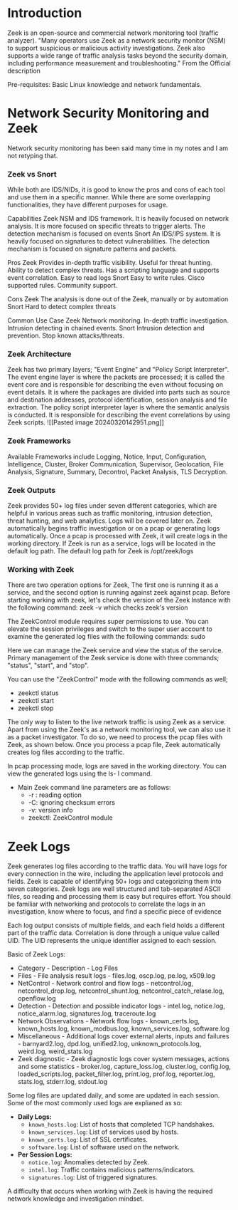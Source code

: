 # Introduction
Zeek is an open-source and commercial network monitoring tool (traffic analyzer). "Many operators use Zeek as a network security monitor (NSM) to support suspicious or malicious activity investigations. Zeek also supports a wide range of traffic analysis tasks beyond the security domain, including performance measurement and troubleshooting." From the Official description 

Pre-requisites: Basic Linux knowledge and network fundamentals. 

# Network Security Monitoring and Zeek

Network security monitoring has been said many time in my notes and I am not retyping that. 

<h3> Zeek vs Snort </h3>
While both are IDS/NIDs, it is good to know the pros and cons of each tool and use them in a specific manner. While there are some overlapping functionalities, they have different purposes for usage. 

Capabilities
	Zeek
		NSM and IDS framework. It is heavily focused on network analysis. It is more focused on specific threats to trigger alerts. The detection mechanism is focused on events
	Snort
		An IDS/IPS system. It is heavily focused on signatures to detect vulnerabilities. The detection mechanism is focused on signature patterns and packets.

Pros
	Zeek
		Provides in-depth traffic visibility. Useful for threat hunting. Ability to detect complex threats. Has a scripting language and supports event correlation. Easy to read logs 
	Snort
		Easy to write rules. Cisco supported rules. Community support.

Cons
	Zeek
		The analysis is done out of the Zeek, manually or by automation
	Snort
		Hard to detect complex threats

Common Use Case
	Zeek
		Network monitoring. In-depth traffic investigation. Intrusion detecting in chained events.
	Snort 
		Intrusion detection and prevention. Stop known attacks/threats. 

<h3> Zeek Architecture </h3>
Zeek has two primary layers; "Event Engine" and "Policy Script Interpreter". The event engine layer is where the packets are processed; it is called the event core and is responsible for describing the even without focusing on event details. It is where the packages are divided into parts such as source and destination addresses, protocol identification, session analysis and file extraction. The policy script interpreter layer is where the semantic analysis is conducted. It is responsible for describing the event correlations by using Zeek scripts.
![[Pasted image 20240320142951.png]]

<h3> Zeek Frameworks </h3>
Available Frameworks include Logging, Notice, Input, Configuration, Intelligence, Cluster, Broker Communication, Supervisor, Geolocation, File Analysis, Signature, Summary, Decontrol, Packet Analysis, TLS Decryption. 

<h3> Zeek Outputs </h3>
Zeek provides 50+ log files under seven different categories, which are helpful in various areas such as traffic monitoring, intrusion detection, threat hunting, and web analytics. 
Logs will be covered later on. Zeek automatically begins traffic investigation or on a pcap or generating logs automatically. Once a pcap is processed with Zeek, it will create logs in the working directory. If Zeek is run as a service, logs will be located in the default log path. The default log path for Zeek is /opt/zeek/logs

<h3> Working with Zeek </h3>
There are two operation options for Zeek, The first one is running it as a service, and the second option is running against zeek against pcap. Before starting working with zeek, let's check the version of the Zeek Instance with the following command: zeek -v which checks zeek's version

The ZeekControl module requires super permissions to use. You can elevate the session privileges and switch to the super user account to examine the generated log files with the following commands: sudo 

Here we can manage the Zeek service and view the status of the service. Primary management of the Zeek service is done with three commands; "status", "start", and "stop".

You can use the "ZeekControl" mode with the following commands as well;
- zeekctl status
- zeekctl start
- zeekctl stop

The only way to listen to the live network traffic is using Zeek as a service. Apart from using the Zeek's as a network monitoring tool, we can also use it as a packet investigator. To do so, we need to process the pcap files with Zeek, as shown below. Once you process a pcap file, Zeek automatically creates log files according to the traffic.

In pcap processing mode, logs are saved in the working directory. You can view the generated logs using the ls- l command. 

- Main Zeek command line parameters are as follows:
	- -r : reading option
	- -C: ignoring checksum errors
	- -v: version info
	- zeekctl: ZeekControl module

# Zeek Logs

Zeek generates log files according to the traffic data. You will have logs for every connection in the wire, including the application level protocols and fields. Zeek is capable of identifying 50+ logs and categorizing them into seven categories. Zeek logs are well structured and tab-separated ASCII files, so reading and processing them is easy but requires effort. You should be familiar with networking and protocols to correlate the logs in an investigation, know where to focus, and find a specific piece of evidence 

Each log output consists of multiple fields, and each field holds a different part of the traffic data. Correlation is done through a unique value called UID. The UID represents the unique identifier assigned to each session.

Basic of Zeek Logs:
- Category - Description - Log Files
- Files - File analysis result logs - files.log, oscp.log, pe.log, x509.log
- NetControl - Network control and flow logs - netcontrol.log, netcontrol_drop.log, netcontrol_shunt.log, netcontrol_catch_relase.log, openflow.log
- Detection - Detection and possible indicator logs - intel.log, notice.log, notice_alarm.log, signatures.log, traceroute.log
- Network Observations - Network flow logs - known_certs.log, known_hosts.log, known_modbus.log, known_services.log, software.log
- Miscellaneous - Additional logs cover external alerts, inputs and failures - barnyard2.log, dpd.log, unified2.log, unknown_protocols.log, weird.log, weird_stats.log
- Zeek diagnostic - Zeek diagnostic logs cover system messages, actions and some statistics - broker.log, capture_loss.log, cluster.log, config.log, loaded_scripts.log, packet_filter.log, print.log, prof.log, reporter.log, stats.log, stderr.log, stdout.log

Some log files are updated daily, and some are updated in each session. Some of the most commonly used logs are explianed as so:
- **Daily Logs:**
  - `known_hosts.log`: List of hosts that completed TCP handshakes.
  - `known_services.log`: List of services used by hosts.
  - `known_certs.log`: List of SSL certificates.
  - `software.log`: List of software used on the network.
- **Per Session Logs:**
  - `notice.log`: Anomalies detected by Zeek.
  - `intel.log`: Traffic contains malicious patterns/indicators.
  - `signatures.log`: List of triggered signatures.

A difficulty that occurs when working with Zeek is having the required network knowledge and investigation mindset. 